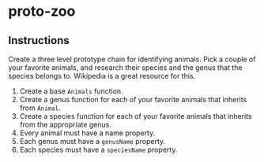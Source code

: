 # proto-zoo

## Instructions

Create a three level prototype chain for identifying animals. Pick a couple of your favorite animals, and research their species and the genus that the species belongs to. Wikipedia is a great resource for this.

1. Create a base `Animals` function.
1. Create a genus function for each of your favorite animals that inherits from `Animal`.
1. Create a species function for each of your favorite animals that inherits from the appropriate genus.
1. Every animal must have a name property.
1. Each genus must have a `genusName` property.
1. Each species must have a `speciesName` property.
